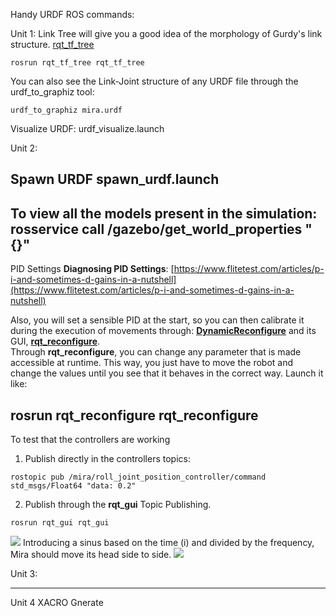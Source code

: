 Handy URDF ROS commands:

Unit 1:
Link Tree will give you a good idea of the morphology of Gurdy's link structure. 
[rqt_tf_tree](http://wiki.ros.org/rqt_tf_tree)
```
rosrun rqt_tf_tree rqt_tf_tree
```

You can also see the Link-Joint structure of any URDF file through the urdf_to_graphiz tool:
```
urdf_to_graphiz mira.urdf
```

Visualize URDF:
urdf_visualize.launch



Unit 2:

Spawn URDF
spawn_urdf.launch
---
To view all the models present in the simulation:
rosservice call /gazebo/get_world_properties "{}"
---
PID Settings
**Diagnosing PID Settings**: [https://www.flitetest.com/articles/p-i-and-sometimes-d-gains-in-a-nutshell](https://www.flitetest.com/articles/p-i-and-sometimes-d-gains-in-a-nutshell)

Also, you will set a sensible PID at the start, so you can then calibrate it during the execution of movements through: [**DynamicReconfigure**](http://wiki.ros.org/dynamic_reconfigure) and its GUI,  [**rqt_reconfigure**](http://wiki.ros.org/rqt_reconfigure).  
Through **rqt_reconfigure**, you can change any parameter that is made accessible at runtime. This way, you just have to move the robot and change the values until you see that it behaves in the correct way. Launch it like:

rosrun rqt_reconfigure rqt_reconfigure
---

To test that the controllers are working
1. Publish directly in the controllers topics:
```
rostopic pub /mira/roll_joint_position_controller/command std_msgs/Float64 "data: 0.2"
```

2. Publish through the **rqt_gui** Topic Publishing.
```
rosrun rqt_gui rqt_gui
```
![](https://github.com/rwbot/urdf_robot_creation/blob/master/images/rqt_gui_plugin_topic_publisher.png?raw=true)
Introducing a sinus based on the time (i) and divided by the frequency, Mira should move its head side to side. 
![](https://github.com/rwbot/urdf_robot_creation/blob/master/images/rqt_gui_pub_topic.png?raw=true)


Unit 3:


------

Unit 4 XACRO
Gnerate
